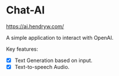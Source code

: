 # Chat-AI
https://ai.hendryw.com/

A simple application to interact with OpenAI.

Key features:
- [x] Text Generation based on input.
- [x] Text-to-speech Audio.
